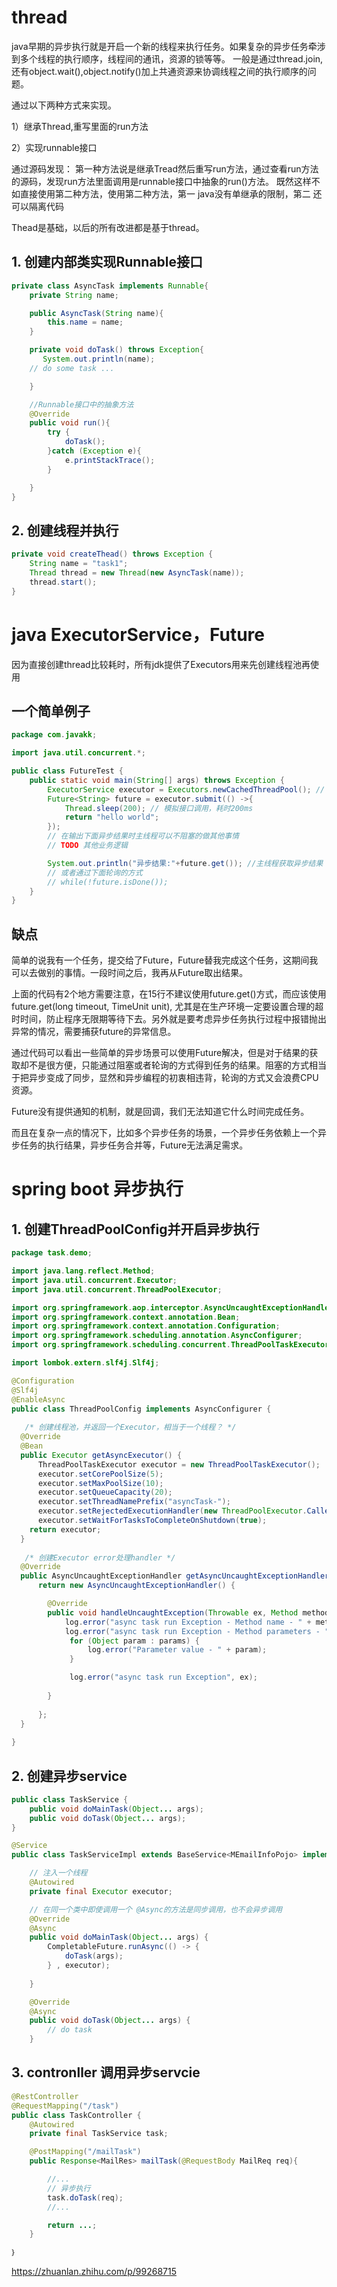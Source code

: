 # thread
java早期的异步执行就是开启一个新的线程来执行任务。如果复杂的异步任务牵涉到多个线程的执行顺序，线程间的通讯，资源的锁等等。
一般是通过thread.join,还有object.wait(),object.notify()加上共通资源来协调线程之间的执行顺序的问题。


通过以下两种方式来实现。

1）继承Thread,重写里面的run方法

2）实现runnable接口

通过源码发现：
第一种方法说是继承Tread然后重写run方法，通过查看run方法的源码，发现run方法里面调用是runnable接口中抽象的run()方法。
既然这样不如直接使用第二种方法，使用第二种方法，第一 java没有单继承的限制，第二 还可以隔离代码

Thead是基础，以后的所有改进都是基于thread。

## 1. 创建内部类实现Runnable接口

``` java
private class AsyncTask implements Runnable{
    private String name;

    public AsyncTask(String name){
        this.name = name;
    }

    private void doTask() throws Exception{
       System.out.println(name);
    // do some task ...

    }

    //Runnable接口中的抽象方法
    @Override
    public void run(){
        try {
            doTask();
        }catch (Exception e){
            e.printStackTrace();
        }

    }
}
```

## 2. 创建线程并执行
```java
private void createThead() throws Exception {
    String name = "task1";
    Thread thread = new Thread(new AsyncTask(name));
    thread.start();
}
```

# java ExecutorService，Future
因为直接创建thread比较耗时，所有jdk提供了Executors用来先创建线程池再使用

## 一个简单例子
```java
package com.javakk;

import java.util.concurrent.*;

public class FutureTest {
    public static void main(String[] args) throws Exception {
        ExecutorService executor = Executors.newCachedThreadPool(); // 创建线程池
        Future<String> future = executor.submit(() ->{
            Thread.sleep(200); // 模拟接口调用，耗时200ms
            return "hello world";
        });
        // 在输出下面异步结果时主线程可以不阻塞的做其他事情
        // TODO 其他业务逻辑

        System.out.println("异步结果:"+future.get()); //主线程获取异步结果
        // 或者通过下面轮询的方式
        // while(!future.isDone());
    }
}

```

## 缺点

简单的说我有一个任务，提交给了Future，Future替我完成这个任务，这期间我可以去做别的事情。一段时间之后，我再从Future取出结果。

上面的代码有2个地方需要注意，在15行不建议使用future.get()方式，而应该使用future.get(long timeout, TimeUnit unit), 尤其是在生产环境一定要设置合理的超时时间，防止程序无限期等待下去。另外就是要考虑异步任务执行过程中报错抛出异常的情况，需要捕获future的异常信息。

通过代码可以看出一些简单的异步场景可以使用Future解决，但是对于结果的获取却不是很方便，只能通过阻塞或者轮询的方式得到任务的结果。阻塞的方式相当于把异步变成了同步，显然和异步编程的初衷相违背，轮询的方式又会浪费CPU资源。

Future没有提供通知的机制，就是回调，我们无法知道它什么时间完成任务。

而且在复杂一点的情况下，比如多个异步任务的场景，一个异步任务依赖上一个异步任务的执行结果，异步任务合并等，Future无法满足需求。

# spring boot 异步执行

## 1. 创建ThreadPoolConfig并开启异步执行

```java
package task.demo;

import java.lang.reflect.Method;
import java.util.concurrent.Executor;
import java.util.concurrent.ThreadPoolExecutor;

import org.springframework.aop.interceptor.AsyncUncaughtExceptionHandler;
import org.springframework.context.annotation.Bean;
import org.springframework.context.annotation.Configuration;
import org.springframework.scheduling.annotation.AsyncConfigurer;
import org.springframework.scheduling.concurrent.ThreadPoolTaskExecutor;

import lombok.extern.slf4j.Slf4j;

@Configuration
@Slf4j
@EnableAsync
public class ThreadPoolConfig implements AsyncConfigurer {
	
   /* 创建线程池，并返回一个Executor，相当于一个线程？ */ 
  @Override
  @Bean
  public Executor getAsyncExecutor() {
	  ThreadPoolTaskExecutor executor = new ThreadPoolTaskExecutor();
	  executor.setCorePoolSize(5);
      executor.setMaxPoolSize(10);
      executor.setQueueCapacity(20);
      executor.setThreadNamePrefix("asyncTask-");
      executor.setRejectedExecutionHandler(new ThreadPoolExecutor.CallerRunsPolicy());
      executor.setWaitForTasksToCompleteOnShutdown(true);
    return executor;
  }
  
   /* 创建Executor error处理handler */ 
  @Override
  public AsyncUncaughtExceptionHandler getAsyncUncaughtExceptionHandler() {
	  return new AsyncUncaughtExceptionHandler() {

		@Override
		public void handleUncaughtException(Throwable ex, Method method, Object... params) {
			log.error("async task run Exception - Method name - " + method.getName());
			log.error("async task run Exception - Method parameters - ");
			 for (Object param : params) {
				 log.error("Parameter value - " + param);
			 }

			 log.error("async task run Exception", ex);
			
		}
		  
	  };
  }
 
}
```

## 2. 创建异步service
```java
public class TaskService {
    public void doMainTask(Object... args);
    public void doTask(Object... args);
}

@Service
public class TaskServiceImpl extends BaseService<MEmailInfoPojo> implements IMailService {

    // 注入一个线程
    @Autowired
    private final Executor executor;

    // 在同一个类中即使调用一个 @Async的方法是同步调用，也不会异步调用
    @Override
    @Async
    public void doMainTask(Object... args) {
        CompletableFuture.runAsync(() -> {
    		doTask(args);
    	} , executor);
    	
    }

    @Override
    @Async
    public void doTask(Object... args) {
    	// do task
    }
```

## 3. contronller 调用异步servcie

```java
@RestController
@RequestMapping("/task")
public class TaskController {
    @Autowired
    private final TaskService task;

    @PostMapping("/mailTask")
    public Response<MailRes> mailTask(@RequestBody MailReq req){

        //...
        // 异步执行
        task.doTask(req);
        //...

        return ...;
    }

｝

```

https://zhuanlan.zhihu.com/p/99268715
